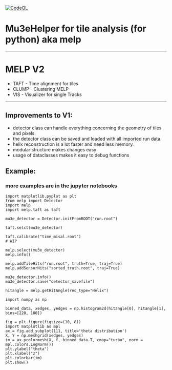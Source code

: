 [![CodeQL](https://github.com/maximilianKoeper/melp/actions/workflows/codeql-analysis.yml/badge.svg)](https://github.com/maximilianKoeper/melp/actions/workflows/codeql-analysis.yml)

# Mu3eHelper for tile analysis (for python) aka melp  
___
# MELP V2
- TAFT - Time alignment for tiles
- CLUMP - Clustering MELP
- VIS - Visualizer for single Tracks
___
## Improvements to V1:

- detector class can handle everything concerning the geometry of tiles and pixels.
- the detector class can be saved and loaded with all imported run data.
- helix reconstruction is a lot faster and need less memory.
- modular structure makes changes easy
- usage of dataclasses makes it easy to debug functions

## Example:
### more examples are in the jupyter notebooks
```
import matplotlib.pyplot as plt
from melp import Detector
import melp
import melp.taft as taft
```

```
mu3e_detector = Detector.initFromROOT("run.root")
```
```
taft.selct(mu3e_detector)

taft.calibrate("time_misal.root")
# WIP
```
```
melp.select(mu3e_detector)
melp.info()

melp.addTileHits("run.root", truth=True, traj=True)
melp.addSensorHits("sorted_truth.root", traj=True)

mu3e_detector.info()
mu3e_detector.save("detector_savefile")

hitangle = melp.getHitAngle(rec_type="Helix")
```

```
import numpy as np

binned_data, xedges, yedges = np.histogram2d(hitangle[0], hitangle[1], bins=[220, 180])

fig = plt.figure(figsize=(10, 8))
import matplotlib as mpl
ax = fig.add_subplot(111, title='theta distribution')
X, Y = np.meshgrid(xedges, yedges)
im = ax.pcolormesh(X, Y, binned_data.T, cmap="turbo", norm = mpl.colors.LogNorm())
plt.ylabel("theta")
plt.xlabel("z")
plt.colorbar(im)
plt.show()
```
